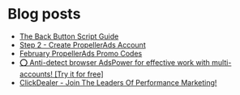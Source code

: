 # Blog posts
<!-- BLOG-POST-LIST:START -->
- [The Back Button Script Guide](https://afflift.com/f/threads/the-back-button-script-guide.8283/)
- [Step 2 - Create PropellerAds Account](https://afflift.com/f/threads/step-2-create-propellerads-account.7473/)
- [February PropellerAds Promo Codes](https://afflift.com/f/threads/february-propellerads-promo-codes.10344/)
- [⭕ Anti-detect browser AdsPower for effective work with multi-accounts! [Try it for free]](https://afflift.com/f/threads/%E2%AD%95-anti-detect-browser-adspower-for-effective-work-with-multi-accounts-try-it-for-free.8805/)
- [ClickDealer - Join The Leaders Of Performance Marketing!](https://afflift.com/f/threads/clickdealer-join-the-leaders-of-performance-marketing.2440/)
<!-- BLOG-POST-LIST:END -->

